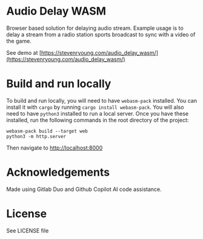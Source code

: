 # Audio Delay WASM
Browser based solution for delaying audio stream. Example usage is to delay a stream from a radio station sports broadcast to sync with a video of the game.

See demo at [https://stevenryoung.com/audio_delay_wasm/](https://stevenryoung.com/audio_delay_wasm/)

# Build and run locally
To build and run locally, you will need to have `webasm-pack` installed. You can install it with `cargo` by running `cargo install webasm-pack`. You will also need to have `python3` installed to run a local server. Once you have these installed, run the following commands in the root directory of the project:

```
webasm-pack build --target web
python3 -m http.server
```

Then navigate to [http://localhost:8000](http://localhost:8000)

# Acknowledgements
Made using Gitlab Duo and Github Copilot AI code assistance.

# License
See LICENSE file
